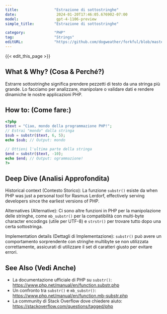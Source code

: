 ```yaml
---
title:                "Estrazione di sottostringhe"
date:                  2024-01-20T17:46:05.676902-07:00
model:                 gpt-4-1106-preview
simple_title:         "Estrazione di sottostringhe"

category:             "PHP"
tag:                  "Strings"
editURL:              "https://github.com/dogweather/forkful/blob/master/content/it/php/extracting-substrings.md"
---
```


{{< edit_this_page >}}

## What & Why? (Cosa & Perché?)
Estrarre sottostringhe significa prendere pezzetti di testo da una stringa più grande. Lo facciamo per analizzare, manipolare o validare dati e rendere dinamiche le nostre applicazioni PHP.

## How to: (Come fare:)
```PHP
<?php
$text = "Ciao, mondo della programmazione PHP!";
// Estrai "mondo" dalla stringa
$sub = substr($text, 6, 5);
echo $sub; // Output: mondo

// Ottieni l'ultima parte della stringa
$end = substr($text, -10);
echo $end; // Output: ogrammazione!
?>
```

## Deep Dive (Analisi Approfondita)
Historical context (Contesto Storico): La funzione `substr()` esiste da when PHP was just a personal tool for Rasmus Lerdorf, effectively serving developers since the earliest versions of PHP.

Alternatives (Alternative): Ci sono altre funzioni in PHP per la manipolazione delle stringhe, come `mb_substr()` per la compatibilità con multi-byte character encodings (utile per UTF-8) e `strstr()` per trovare tutto dopo una certa sottostringa.

Implementation details (Dettagli di Implementazione): `substr()` può avere un comportamento sorprendente con stringhe multibyte se non utilizzata correttamente, assicurati di utilizzare il set di caratteri giusto per evitare errori.

## See Also (Vedi Anche)
- La documentazione ufficiale di PHP su `substr()`: https://www.php.net/manual/en/function.substr.php
- Un confronto tra `substr()` e `mb_substr()`: https://www.php.net/manual/en/function.mb-substr.php
- La community di Stack Overflow dove chiedere aiuto: https://stackoverflow.com/questions/tagged/php
